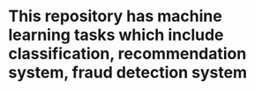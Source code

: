 <h1>This repository has machine learning tasks which include classification, recommendation system, fraud detection system</h1>

